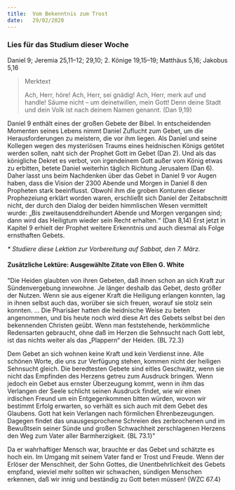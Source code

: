```yaml
---
title:  Vom Bekenntnis zum Trost
date:   29/02/2020
---
```


### Lies für das Studium dieser Woche
Daniel 9; Jeremia 25,11–12; 29,10; 2. Könige 19,15–19; Matthäus 5,16; Jakobus 5,16

> <p>Merktext</p>
> Ach, Herr, höre! Ach, Herr, sei gnädig! Ach, Herr, merk auf und handle! Säume nicht – um deinetwillen, mein Gott! Denn deine Stadt und dein Volk ist nach deinem Namen genannt. (Dan 9,19)

Daniel 9 enthält eines der großen Gebete der Bibel. In entscheidenden Momenten seines Lebens nimmt Daniel Zuflucht zum Gebet, um die Herausforderungen zu meistern, die vor ihm liegen. Als Daniel und seine Kollegen wegen des mysteriösen Traums eines heidnischen Königs getötet werden sollen, naht sich der Prophet Gott im Gebet (Dan 2). Und als das königliche Dekret es verbot, von irgendeinem Gott außer vom König etwas zu erbitten, betete Daniel weiterhin täglich Richtung Jerusalem (Dan 6). Daher lasst uns beim Nachdenken über das Gebet in Daniel 9 vor Augen haben, dass die Vision der 2300 Abende und Morgen in Daniel 8 den Propheten stark beeinflusst. Obwohl ihm die groben Konturen dieser Prophezeiung erklärt worden waren, erschließt sich Daniel der Zeitabschnitt nicht, der durch den Dialog der beiden himmlischen Wesen vermittelt wurde: „Bis zweitausenddreihundert Abende und Morgen vergangen sind; dann wird das Heiligtum wieder sein Recht erhalten.“ (Dan 8,14) Erst jetzt in Kapitel 9 erhielt der Prophet weitere Erkenntnis und auch diesmal als Folge ernsthaften Gebets.

_* Studiere diese Lektion zur Vorbereitung auf Sabbat, den 7. März._

#### Zusätzliche Lektüre: Ausgewählte Zitate von Ellen G. White

"Die Heiden glaubten von ihren Gebeten, daß ihnen schon an sich Kraft zur Sündenvergebung innewohne. Je länger deshalb das Gebet, desto größer der Nutzen. Wenn sie aus eigener Kraft die Heiligung erlangen konnten, lag in ihnen selbst auch das, worüber sie sich freuen, worauf sie stolz sein konnten. ... Die Pharisäer hatten die heidnische Weise zu beten angenommen, und bis heute noch wird diese Art des Gebets selbst bei den bekennenden Christen geübt. Wenn man feststehende, herkömmliche Redensarten gebraucht, ohne daß im Herzen die Sehnsucht nach Gott lebt, ist das nichts weiter als das „Plappern“ der Heiden. {BL 72.3}

Dem Gebet an sich wohnen keine Kraft und kein Verdienst inne. Alle schönen Worte, die uns zur Verfügung stehen, kommen nicht der heiligen Sehnsucht gleich. Die beredtesten Gebete sind eitles Geschwätz, wenn sie nicht das Empfinden des Herzens getreu zum Ausdruck bringen. Wenn jedoch ein Gebet aus ernster Überzeugung kommt, wenn in ihm das Verlangen der Seele schlicht seinen Ausdruck findet, wie wir einen irdischen Freund um ein Entgegenkommen bitten würden, wovon wir bestimmt Erfolg erwarten, so verhält es sich auch mit dem Gebet des Glaubens. Gott hat kein Verlangen nach förmlichen Ehrenbezeugungen. Dagegen findet das unausgesprochene Schreien des zerbrochenen und im Bewußtsein seiner Sünde und großen Schwachheit zerschlagenen Herzens den Weg zum Vater aller Barmherzigkeit. {BL 73.1}"

Da er wahrhaftiger Mensch war, brauchte er das Gebet und schätzte es hoch ein. Im Umgang mit seinem Vater fand er Trost und Freude. Wenn der Erlöser der Menschheit, der Sohn Gottes, die Unentbehrlichkeit des Gebets empfand, wieviel mehr sollten wir schwachen, sündigen Menschen erkennen, daß wir innig und beständig zu Gott beten müssen! {WZC 67.4}